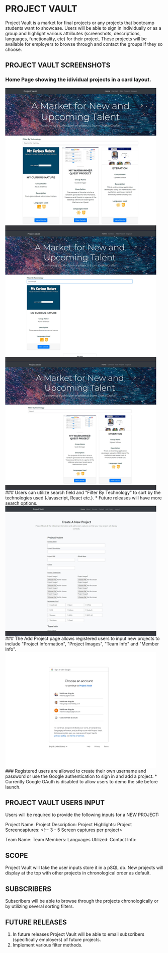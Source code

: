 # PROJECT VAULT

Project Vault is a market for final projects or any projects that bootcamp students want to showcase. Users will be able to sign in individually or as a group and highlight various attributes (screenshots, descriptions, languages, functionality, etc) for their project. These projects will be available for employers to browse through and contact the groups if they so choose. 

## PROJECT VAULT SCREENSHOTS
### Home Page showing the idividual projects in a card layout.
<img src="https://github.com/mattalagala/FinalProject/blob/master/public/uploads/mattproject1.jpg" width="480" align="center"> 
 

<img src="https://github.com/mattalagala/FinalProject/blob/master/public/uploads/mattproject2.jpg" width="480" align="center">

<img src="https://github.com/mattalagala/FinalProject/blob/master/public/uploads/mattproject3.jpg" width="480" align="center">
### Users can utilize search field and "Filter By Technology" to sort by the technologies used (Javascript, React etc.). * Future releases will have more search options. 

<img src="https://github.com/mattalagala/FinalProject/blob/master/public/uploads/mattproject4.jpg" width="480" align="center">
### The Add Project page allows registered users to input new projects to include "Project Information", "Project Images", "Team Info" and "Member Info".

<img src="https://github.com/mattalagala/FinalProject/blob/master/public/uploads/mattproject8.jpg" width="480" align="center">
### Registered users are allowed to create their own username and password or use the Google authentication to sign in and add a project. * Currently Google OAuth is disabled to allow users to demo the site before launch. 





## PROJECT VAULT USERS INPUT
Users will be required to provide the following inputs for a NEW PROJECT:

Project Name: 
Project Description: 
Project Highlights: <!-- What did you learn from this project (Something that will make the teams marketable to future employers)-->
Project Screencaptures: <!-- 3 - 5 Screen captures per project>

Team Name:
Team Members:
Languages Utilized:
Contact Info:

## SCOPE
Project Vault will take the user inputs store it in a pSQL db. New projects will display at the top with other projects in chronological order as default. 

## SUBSCRIBERS
Subscribers will be able to browse through the projects chronologically or by utilizing several sorting filters. 

## FUTURE RELEASES
1. In future releases Project Vault will be able to email subscribers (specifically employers) of future projects. 
2. Implement various filter methods. 
